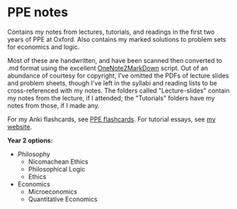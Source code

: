# PPE notes
Contains my notes from lectures, tutorials, and readings in the first two years of PPE at Oxford. Also contains my marked solutions to problem sets for economics and logic.

Most of these are handwritten, and have been scanned then converted to .md format using the excellent [OneNote2MarkDown](https://github.com/theohbrothers/ConvertOneNote2MarkDown) script. Out of an abundance of courtesy for copyright, I've omitted the PDFs of lecture slides and problem sheets, though I've left in the syllabi and reading lists to be cross-referenced with my notes. The folders called "Lecture-slides" contain my notes from the lecture, if I attended; the "Tutorials" folders have my notes from those, if I made any.

For my Anki flashcards, see [PPE flashcards](https://github.com/selvaradov/ppe-flashcards). For tutorial essays, see [my website](https://rohanselvaradov.netlify.app/academic). 

**Year 2 options:**
- Philosophy
  - Nicomachean Ethics
  - Philosophical Logic
  - Ethics
- Economics
  - Microeconomics
  - Quantitative Economics
